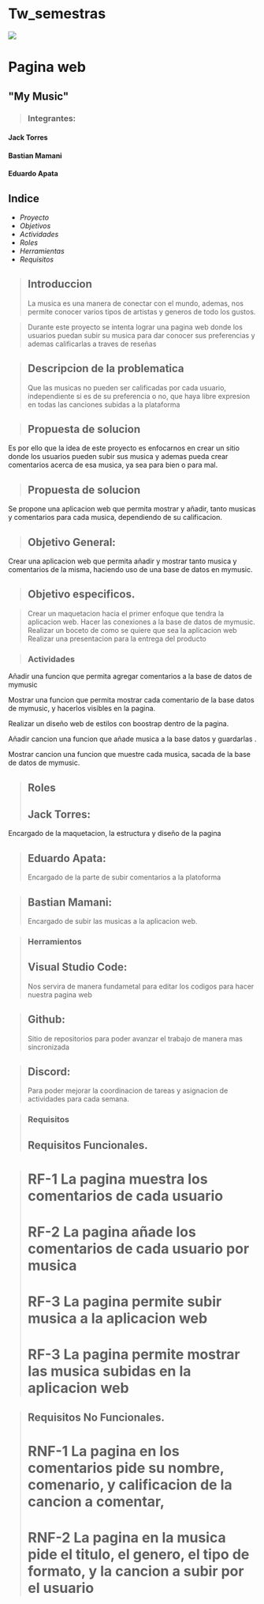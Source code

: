 # Tw_semestras
![](https://www.uta.cl/wp-content/uploads/2018/11/logoweb_UTA.png)
# Pagina web
## "My Music"

> ###  Integrantes:
#### Jack Torres
#### Bastian Mamani
#### Eduardo Apata

## Indice
- *Proyecto*
- *Objetivos*
- *Actividades*
- *Roles*
- *Herramientas*
- *Requisitos*

> ## Introduccion
>La musica es una manera de conectar con el mundo, ademas, nos permite conocer varios tipos de artistas y generos de todo los gustos.

> Durante este proyecto se intenta lograr una pagina web donde los usuarios puedan subir su musica para dar conocer sus preferencias y ademas calificarlas a traves de reseñas

> ## Descripcion de la problematica
>Que las musicas no pueden ser calificadas por cada usuario, independiente si es de su preferencia o no, que haya libre expresion en todas las canciones subidas a la plataforma

> ## Propuesta de solucion
Es por ello que la idea de este proyecto es enfocarnos en crear un sitio donde los usuarios pueden subir sus musica y ademas pueda crear comentarios acerca de esa musica, ya sea
para bien o para mal.

> ## Propuesta de solucion
Se propone una aplicacion web que permita mostrar y añadir, tanto musicas y comentarios para cada musica, dependiendo de su calificacion.

> ## Objetivo General:
Crear una aplicacion web que permita añadir y mostrar tanto musica y comentarios de la misma, haciendo uso de una base de datos en mymusic.

> ## Objetivo especificos.

> Crear un maquetacion hacia el primer enfoque que tendra la aplicacion web.
> Hacer las conexiones a la base de datos de mymusic.
> Realizar un boceto de como se quiere que sea la aplicacion web
> Realizar una presentacion para la entrega del producto

> ### Actividades
Añadir una funcion que permita agregar comentarios a la base de datos de mymusic

Mostrar una funcion que permita mostrar cada comentario de la base datos de mymusic, y hacerlos visibles en la pagina.

Realizar un diseño web  de estilos con boostrap dentro de la pagina.

Añadir cancion una funcion que añade musica a la base datos y guardarlas .

Mostrar cancion una funcion que muestre cada musica, sacada de la base de datos de mymusic.

> ## Roles
> ## Jack Torres:
Encargado de la maquetacion, la estructura y diseño de la pagina

> ## Eduardo Apata:
>Encargado de la parte de subir comentarios a la platoforma

> ## Bastian Mamani:
> Encargado de subir las musicas a la aplicacion web.

> ### Herramientos
> ## Visual Studio Code:
> Nos servira de manera fundametal para editar los codigos para hacer nuestra pagina web

> ## Github:
> Sitio de repositorios para poder avanzar el trabajo de manera mas sincronizada

> ## Discord:
> Para poder mejorar la coordinacion de tareas y asignacion de actividades para cada semana.

> ### Requisitos
> ##  Requisitos Funcionales.

>  # RF-1 La pagina muestra los comentarios de cada usuario
>  # RF-2 La pagina añade los comentarios de cada usuario por musica
>  # RF-3 La pagina permite subir musica a la aplicacion web
>  # RF-3 La pagina permite mostrar las musica subidas en la aplicacion web

> ## Requisitos No Funcionales.
>  # RNF-1 La pagina en los comentarios pide su nombre, comenario, y calificacion de la cancion a comentar,
>  # RNF-2 La pagina en la musica pide el titulo, el genero, el tipo de formato, y la cancion a subir por el usuario

